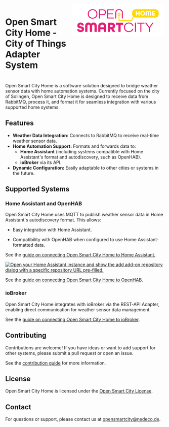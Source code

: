 
<div style="display:flex;gap:1%;margin-bottom:20px">
  <h1 style="border:none">Open Smart City Home - City of Things Adapter System</h1>
  <img height="100px" alt="logo" src="documentation/images/logo.svg">
</div>

 Open Smart City Home is a software solution designed to bridge weather sensor data with home automation systems. Currently focused on the city of Solingen, Open Smart City Home is designed to receive data from RabbitMQ, process it, and format it for seamless integration with various supported home systems.

 ## Features
 - **Weather Data Integration:** Connects to RabbitMQ to receive real-time weather sensor data.
 - **Home Automation Support:** Formats and forwards data to:
    - **Home Assistant** (including systems compatible with Home Assistant's format and autodiscovery, such as OpenHAB).
    - **ioBroker** via its API.
- **Dynamic Configuration:** Easily adaptable to other cities or systems in the future.

## Supported Systems

### Home Assistant and OpenHAB

Open Smart City Home uses MQTT to publish weather sensor data in Home Assistant's autodiscovery format. This allows:

- Easy integration with Home Assistant.

- Compatibility with OpenHAB when configured to use Home Assistant-formatted data.

See the [guide on connecting Open Smart City Home to Home Assistant.](/documentation/homesystem/HOMEASSISTANT.md) 

[![Open your Home Assistant instance and show the add add-on repository dialog with a specific repository URL pre-filled.](https://my.home-assistant.io/badges/supervisor_add_addon_repository.svg)](https://my.home-assistant.io/redirect/supervisor_add_addon_repository/?repository_url=https://github.com/Klingenstadt-Solingen/Open-SmartCity-Home-hassio-addons)

See the [guide on connecting Open Smart City Home to OpenHAB](/documentation/homesystem/OPENHAB.md).

### ioBroker

Open Smart City Home integrates with ioBroker via the REST-API Adapter, enabling direct communication for weather sensor data management.

See the [guide on connecting Open Smart City Home to ioBroker](/documentation/homesystem/IOBROKER.md).

## Contributing

Contributions are welcome! If you have ideas or want to add support for other systems, please submit a pull request or open an issue.

See the [contribution guide](CONTRIBUTING.md) for more information.

## License

Open Smart City Home is licensed under the [Open Smart City License](LICENSE.md).

## Contact

For questions or support, please contact us at [opensmartcity@nedeco.de](mailto:opensmartcity@nedeco.de).
